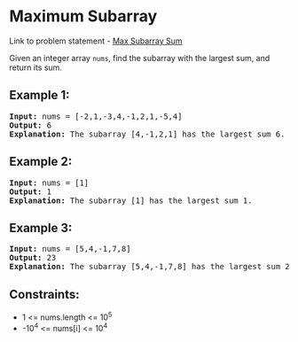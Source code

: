<h1>Maximum Subarray</h1>

<p> Link to problem statement - <a href="https://leetcode.com/problems/maximum-subarray/description/">Max Subarray Sum</a></p>

<p>Given an integer array <code>nums</code>, find the subarray with the largest sum, and return its sum.</p>

<h2>Example 1:</h2>

<pre>
<strong>Input:</strong> nums = [-2,1,-3,4,-1,2,1,-5,4]
<strong>Output:</strong> 6
<strong>Explanation:</strong> The subarray [4,-1,2,1] has the largest sum 6.
</pre>

<h2>Example 2:</h2>

<pre>
<strong>Input:</strong> nums = [1]
<strong>Output:</strong> 1
<strong>Explanation:</strong> The subarray [1] has the largest sum 1.
</pre>

<h2>Example 3:</h2>

<pre>
<strong>Input:</strong> nums = [5,4,-1,7,8]
<strong>Output:</strong> 23
<strong>Explanation:</strong> The subarray [5,4,-1,7,8] has the largest sum 23.
</pre>

<h2>Constraints:</h2>

<ul>
  <li>1 <= nums.length <= 10<sup>5</sup></li>
  <li>-10<sup>4</sup> <= nums[i] <= 10<sup>4</sup></li>
</ul>

